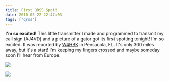 ```yaml
---
title: First QRSS Spot!
date: 2010-05-22 22:47:03
tags: ["qrss"]
---
```




__I'm so excited!__ This little transmitter I made and programmed to transmit my call sign (AJ4VD) and a picture of a gator got its first spotting tonight! I'm so excited. It was reported by [W4HBK](http://www.qsl.net/w4hbk/W4HBKgrabber.html) in Pensacola, FL. It's only 300 miles away, but it's a start! I'm keeping my fingers crossed and maybe someday soon I'll hear from Europe.

<div class="text-center img-border">

![](https://swharden.com/static/2010/05/22/spotNice.jpg)

![](https://swharden.com/static/2010/05/22/simple_qrss_transmitter.jpg)

</div>

